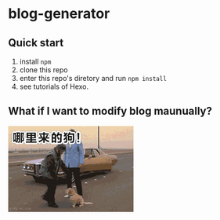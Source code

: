 # blog-generator

## Quick start
1. install `npm`
2. clone this repo
3. enter this repo's diretory and run `npm install`
4. see tutorials of Hexo.

## What if I want to modify blog maunually?
![](./kick-dog.gif)